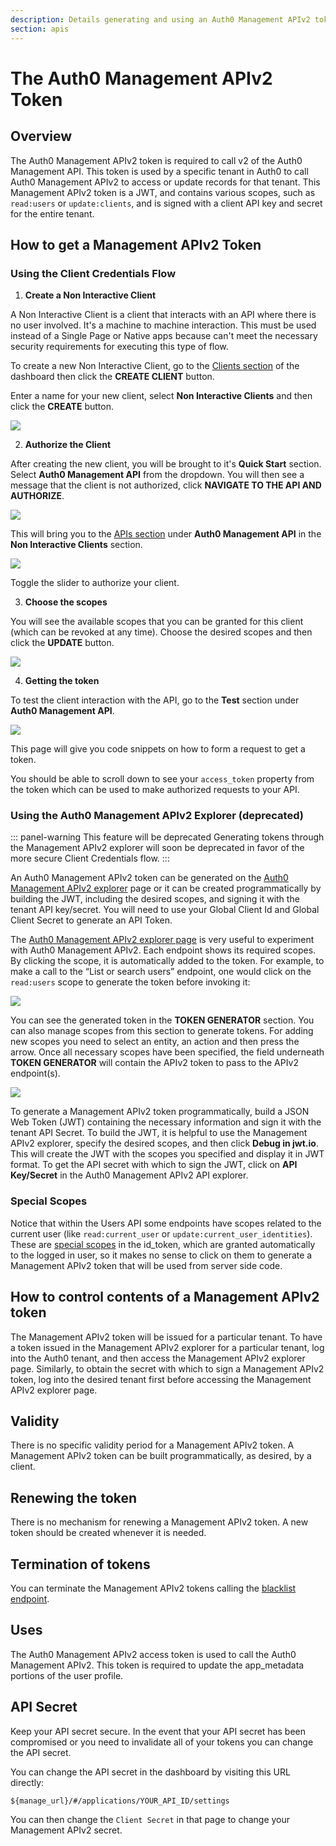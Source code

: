 ```yaml
---
description: Details generating and using an Auth0 Management APIv2 token.
section: apis
---
```


# The Auth0 Management APIv2 Token

## Overview

The Auth0 Management APIv2 token is required to call v2 of the Auth0 Management API.  This token is used by a specific tenant in Auth0 to call Auth0 Management APIv2 to access or update records for that tenant.  This Management APIv2 token is a JWT, and contains various scopes, such as `read:users` or `update:clients`, and is signed with a client API key and secret for the entire tenant.

## How to get a Management APIv2 Token

### Using the Client Credentials Flow

1. **Create a Non Interactive Client**

A Non Interactive Client is a client that interacts with an API where there is no user involved. It's a machine to machine interaction. This must be used instead of a Single Page or Native apps because can't meet the necessary security requirements for executing this type of flow.

To create a new Non Interactive Client, go to the [Clients section](${manage_url}/#/clients) of the dashboard then click the **CREATE CLIENT** button.

Enter a name for your new client, select **Non Interactive Clients** and then click the **CREATE** button.

![](/media/articles/api/tokens/noninteractive-client.png)

2. **Authorize the Client**

After creating the new client, you will be brought to it's **Quick Start** section. Select **Auth0 Management API** from the dropdown. You will then see a message that the client is not authorized, click **NAVIGATE TO THE API AND AUTHORIZE**.

![](/media/articles/api/tokens/navigate-button.png)

This will bring you to the [APIs section](${manage_url}/#/apis) under **Auth0 Management API** in the **Non Interactive Clients** section.

![](/media/articles/api/tokens/authorize-noninteractive.png)

Toggle the slider to authorize your client.

3. **Choose the scopes**

You will see the available scopes that you can be granted for this client (which can be revoked at any time). Choose the desired scopes and then click the **UPDATE** button.

![](/media/articles/api/tokens/choose-scopes.png)

4. **Getting the token**

To test the client interaction with the API, go to the **Test** section under **Auth0 Management API**.

![](/media/articles/api/tokens/test-client.png)

This page will give you code snippets on how to form a request to get a token.

You should be able to scroll down to see your `access_token` property from the token which can be used to make authorized requests to your API.

### Using the Auth0 Management APIv2 Explorer (deprecated)

::: panel-warning This feature will be deprecated
Generating tokens through the Management APIv2 explorer will soon be deprecated in favor of the more secure Client Credentials flow.
:::

An Auth0 Management APIv2 token can be generated on the [Auth0 Management APIv2 explorer](/api/v2) page or it can be created programmatically by building the JWT, including the desired scopes, and signing it with the tenant API key/secret.  You will need to use your Global Client Id and Global Client Secret to generate an API Token.

The [Auth0 Management APIv2 explorer page](/api/v2) is very useful to experiment with Auth0 Management APIv2. Each endpoint shows its required scopes. By clicking the scope, it is automatically added to the token. For example, to make a call to the “List or search users” endpoint, one would click on the `read:users` scope to generate the token before invoking it:

![](/media/articles/api/tokens/endpoint-scope.png)

You can see the generated token in the **TOKEN GENERATOR** section. You can also manage scopes from this section to generate tokens. For adding new scopes you need to select an entity, an action and then press the arrow. Once all necessary scopes have been specified, the field underneath **TOKEN GENERATOR** will contain the APIv2 token to pass to the APIv2 endpoint(s).

![](/media/articles/api/tokens/token-generator.png)

To generate a Management APIv2 token programmatically, build a JSON Web  Token (JWT) containing the necessary information and sign it with the tenant API Secret. To build the JWT, it is helpful to use the Management APIv2 explorer, specify the desired scopes, and then click **Debug in jwt.io**. This will create the JWT with the scopes you specified and display it in JWT format. To get the API secret with which to sign the JWT, click on **API Key/Secret** in the Auth0 Management APIv2 API explorer.

### Special Scopes

Notice that within the Users API some endpoints have scopes related to the current user (like `read:current_user` or `update:current_user_identities`). These are [special scopes](/api/v2/changes#the-id_token-and-special-scopes) in the id_token, which are granted automatically to the logged in user, so it makes no sense to click on them to generate a Management APIv2 token that will be used from server side code.

## How to control contents of a Management APIv2 token

The Management APIv2 token will be issued for a particular tenant.  To have a token issued in the Management APIv2 explorer for a particular tenant, log into the Auth0 tenant, and then access the Management APIv2 explorer page.  Similarly, to obtain the secret with which to sign a Management APIv2 token, log into the desired tenant first before accessing the Management APIv2 explorer page.

## Validity

There is no specific validity period for a Management APIv2 token.  A Management APIv2 token can be built programmatically, as desired, by a client.

## Renewing the token

There is no mechanism for renewing a Management APIv2 token.  A new token should be created whenever it is needed.

## Termination of tokens

You can terminate the Management APIv2 tokens calling the [blacklist endpoint](/api/v2#!/Blacklists/post_tokens).

## Uses

The Auth0 Management APIv2 access token is used to call the Auth0 Management APIv2.  This token is required to update the app_metadata portions of the user profile.

## API Secret

Keep your API secret secure. In the event that your API secret has been compromised or you need to invalidate all of your tokens you can change the API secret.

You can change the API secret  in the dashboard by visiting this URL directly:
```
${manage_url}/#/applications/YOUR_API_ID/settings
```

You can then change the `Client Secret` in that page to change your Management APIv2 secret.
